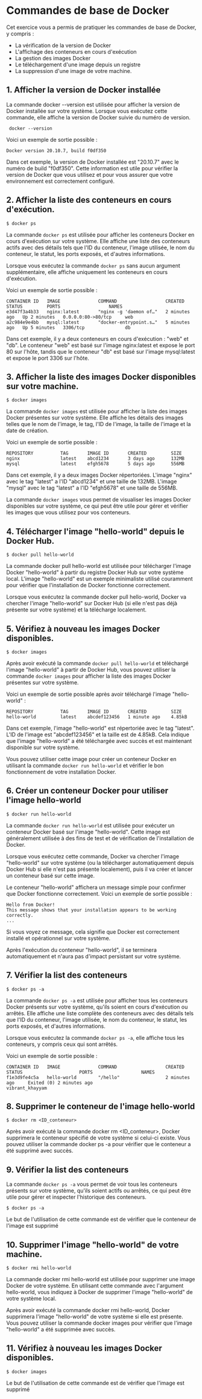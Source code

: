# Commandes de base de Docker

Cet exercice vous a permis de pratiquer les commandes de base de Docker, y compris : 

* La vérification de la version de Docker
* L'affichage des conteneurs en cours d'exécution 
* La gestion des images Docker
* Le téléchargement d'une image depuis un registre
* La suppression d'une image de votre machine.


## 1. Afficher la version de Docker installée

La commande docker --version est utilisée pour afficher la version de Docker installée sur votre système. Lorsque vous exécutez cette commande, elle affiche la version de Docker suivie du numéro de version.

```
 docker --version 
```
Voici un exemple de sortie possible :

```
Docker version 20.10.7, build f0df350
```

Dans cet exemple, la version de Docker installée est "20.10.7" avec le numéro de build "f0df350". Cette information est utile pour vérifier la version de Docker que vous utilisez et pour vous assurer que votre environnement est correctement configuré.

## 2. Afficher la liste des conteneurs en cours d'exécution.

```
$ docker ps
```
La commande `docker ps` est utilisée pour afficher les conteneurs Docker en cours d'exécution sur votre système. Elle affiche une liste des conteneurs actifs avec des détails tels que l'ID du conteneur, l'image utilisée, le nom du conteneur, le statut, les ports exposés, et d'autres informations.

Lorsque vous exécutez la commande `docker ps` sans aucun argument supplémentaire, elle affiche uniquement les conteneurs en cours d'exécution.

Voici un exemple de sortie possible :

```
CONTAINER ID   IMAGE              COMMAND                  CREATED         STATUS         PORTS                  NAMES
e3d47f3a4b33   nginx:latest       "nginx -g 'daemon of…"   2 minutes ago   Up 2 minutes   0.0.0.0:80->80/tcp     web
a2c984e9e4bb   mysql:latest       "docker-entrypoint.s…"   5 minutes ago   Up 5 minutes   3306/tcp               db
```

Dans cet exemple, il y a deux conteneurs en cours d'exécution : "web" et "db". Le conteneur "web" est basé sur l'image nginx:latest et expose le port 80 sur l'hôte, tandis que le conteneur "db" est basé sur l'image mysql:latest et expose le port 3306 sur l'hôte.

## 3. Afficher la liste des images Docker disponibles sur votre machine. 

```
$ docker images
```

La commande `docker images` est utilisée pour afficher la liste des images Docker présentes sur votre système. Elle affiche les détails des images telles que le nom de l'image, le tag, l'ID de l'image, la taille de l'image et la date de création.

Voici un exemple de sortie possible :

```
REPOSITORY          TAG       IMAGE ID       CREATED         SIZE
nginx               latest    abcd1234       3 days ago      132MB
mysql               latest    efgh5678       5 days ago      556MB
```

Dans cet exemple, il y a deux images Docker répertoriées. L'image "nginx" avec le tag "latest" a l'ID "abcd1234" et une taille de 132MB. L'image "mysql" avec le tag "latest" a l'ID "efgh5678" et une taille de 556MB.

La commande `docker images` vous permet de visualiser les images Docker disponibles sur votre système, ce qui peut être utile pour gérer et vérifier les images que vous utilisez pour vos conteneurs.

## 4. Télécharger l'image "hello-world" depuis le Docker Hub.

```
$ docker pull hello-world
```

La commande docker pull hello-world est utilisée pour télécharger l'image Docker "hello-world" à partir du registre Docker Hub sur votre système local. L'image "hello-world" est un exemple minimaliste utilisé couramment pour vérifier que l'installation de Docker fonctionne correctement.

Lorsque vous exécutez la commande docker pull hello-world, Docker va chercher l'image "hello-world" sur Docker Hub (si elle n'est pas déjà présente sur votre système) et la télécharge localement.

## 5. Vérifiez à nouveau les images Docker disponibles.

```
$ docker images
```
Après avoir exécuté la commande `docker pull hello-world` et téléchargé l'image "hello-world" à partir de Docker Hub, vous pouvez utiliser la commande `docker images` pour afficher la liste des images Docker présentes sur votre système.

Voici un exemple de sortie possible après avoir téléchargé l'image "hello-world" :

```
REPOSITORY          TAG       IMAGE ID       CREATED         SIZE
hello-world         latest    abcdef123456   1 minute ago    4.85kB
```

Dans cet exemple, l'image "hello-world" est répertoriée avec le tag "latest". L'ID de l'image est "abcdef123456" et la taille est de 4.85kB. Cela indique que l'image "hello-world" a été téléchargée avec succès et est maintenant disponible sur votre système.

Vous pouvez utiliser cette image pour créer un conteneur Docker en utilisant la commande `docker run hello-world` et vérifier le bon fonctionnement de votre installation Docker.

## 6. Créer un conteneur Docker pour utiliser l'image hello-world

```
$ docker run hello-world
```
La commande `docker run hello-world` est utilisée pour exécuter un conteneur Docker basé sur l'image "hello-world". Cette image est généralement utilisée à des fins de test et de vérification de l'installation de Docker.

Lorsque vous exécutez cette commande, Docker va chercher l'image "hello-world" sur votre système (ou la télécharger automatiquement depuis Docker Hub si elle n'est pas présente localement), puis il va créer et lancer un conteneur basé sur cette image.

Le conteneur "hello-world" affichera un message simple pour confirmer que Docker fonctionne correctement. Voici un exemple de sortie possible :

```
Hello from Docker!
This message shows that your installation appears to be working correctly.
...
```

Si vous voyez ce message, cela signifie que Docker est correctement installé et opérationnel sur votre système.

Après l'exécution du conteneur "hello-world", il se terminera automatiquement et n'aura pas d'impact persistant sur votre système.

## 7. Vérifier la list des conteneurs 

```
$ docker ps -a
```
La commande `docker ps -a` est utilisée pour afficher tous les conteneurs Docker présents sur votre système, qu'ils soient en cours d'exécution ou arrêtés. Elle affiche une liste complète des conteneurs avec des détails tels que l'ID du conteneur, l'image utilisée, le nom du conteneur, le statut, les ports exposés, et d'autres informations.

Lorsque vous exécutez la commande `docker ps -a`, elle affiche tous les conteneurs, y compris ceux qui sont arrêtés.

Voici un exemple de sortie possible :

```
CONTAINER ID   IMAGE              COMMAND                  CREATED           STATUS                     PORTS                  NAMES
f1e3d9fe4c5a   hello-world        "/hello"                 2 minutes ago     Exited (0) 2 minutes ago                          vibrant_khayyam
```

## 8. Supprimer le conteneur de l'image hello-world

```
$ docker rm <ID_conteneur>
```
Après avoir exécuté la commande docker rm <ID_conteneur>, Docker supprimera le conteneur spécifié de votre système si celui-ci existe. Vous pouvez utiliser la commande docker ps -a pour vérifier que le conteneur a été supprimé avec succès.

## 9. Vérifier la list des conteneurs 

La commande `docker ps -a` vous permet de voir tous les conteneurs présents sur votre système, qu'ils soient actifs ou arrêtés, ce qui peut être utile pour gérer et inspecter l'historique des conteneurs.

```
$ docker ps -a
```

Le but de l'utilisation de cette commande est de vérifier que le conteneur de l'image est supprimé


## 10. Supprimer l'image "hello-world" de votre machine.

```
$ docker rmi hello-world
```

La commande docker rmi hello-world est utilisée pour supprimer une image Docker de votre système. En utilisant cette commande avec l'argument hello-world, vous indiquez à Docker de supprimer l'image "hello-world" de votre système local.

Après avoir exécuté la commande docker rmi hello-world, Docker supprimera l'image "hello-world" de votre système si elle est présente. Vous pouvez utiliser la commande docker images pour vérifier que l'image "hello-world" a été supprimée avec succès.

## 11. Vérifiez à nouveau les images Docker disponibles.

```
$ docker images
```

Le but de l'utilisation de cette commande est de vérifier que l'image est supprimé

